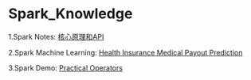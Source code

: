 # Spark_Knowledge

1.Spark Notes: [核心原理和API](https://github.com/JohnsRun/Spark_Knowledge/blob/main/Spark%E6%A0%B8%E5%BF%83%E5%8E%9F%E7%90%86%E5%92%8CAPI.md)

2.Spark Machine Learning: [Health Insurance Medical Payout Prediction](https://github.com/JohnsRun/Spark_Knowledge/blob/main/SparkAPI_Machine_Learning/Health_Insurance_Medical_Payout_Prediction.ipynb)

3.Spark Demo: [Practical Operators](https://github.com/JohnsRun/Spark_Knowledge/blob/main/SparkAPI_Demo.ipynb)
